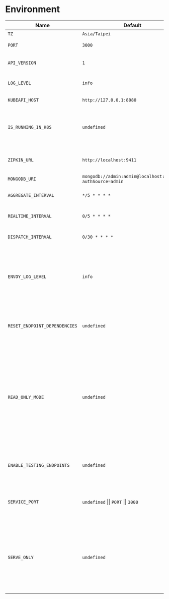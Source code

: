 # Environment

| Name                          | Default                                                   | Accept                                                                   | Description                                                                                                                                                                                                                                                                                                          |
| ----------------------------- | --------------------------------------------------------- | ------------------------------------------------------------------------ | -------------------------------------------------------------------------------------------------------------------------------------------------------------------------------------------------------------------------------------------------------------------------------------------------------------------- |
| `TZ`                          | `Asia/Taipei`                                             | [Timezone](https://en.wikipedia.org/wiki/List_of_tz_database_time_zones) | Docker Timezone                                                                                                                                                                                                                                                                                                      |
| `PORT`                        | `3000`                                                    | Any free port                                                            | Port KMamiz runs on (in container).                                                                                                                                                                                                                                                                                  |
| `API_VERSION`                 | `1`                                                       | Any url escaped string                                                   | This is used in the API prefix (`/api/v1/...`).                                                                                                                                                                                                                                                                      |
| `LOG_LEVEL`                   | `info`                                                    | `verbose`, `info`, `warn`, `error`                                       | KMamiz's log level.                                                                                                                                                                                                                                                                                                  |
| `KUBEAPI_HOST`                | `http://127.0.0.1:8080`                                   | URI                                                                      | This should be set by Kubernetes.                                                                                                                                                                                                                                                                                    |
| `IS_RUNNING_IN_K8S`           | `undefined`                                               | `true`, `false`, `undefined`                                             | If this variable is true, KMamiz will switch to Kubernetes operation mode and tries to retrieve Kubernetes API auth token.                                                                                                                                                                                           |
| `ZIPKIN_URL`                  | `http://localhost:9411`                                   | URI                                                                      | The Zipkin URL, the default for Istio is `http://zipkin.istio-system:9411`.                                                                                                                                                                                                                                          |
| `MONGODB_URI`                 | `mongodb://admin:admin@localhost:27017/?authSource=admin` | URI                                                                      | The MongoDB URL.                                                                                                                                                                                                                                                                                                     |
| `AGGREGATE_INTERVAL`          | `*/5 * * * *`                                             | Cron expression                                                          | Interval described in Cron expression (default is: 5m).                                                                                                                                                                                                                                                              |
| `REALTIME_INTERVAL`           | `0/5 * * * *`                                             | Cron expression                                                          | Interval described in Cron expression (default is: 5s).                                                                                                                                                                                                                                                              |
| `DISPATCH_INTERVAL`           | `0/30 * * * *`                                            | Cron expression                                                          | Interval described in Cron expression (default is: 30s).                                                                                                                                                                                                                                                             |
| `ENVOY_LOG_LEVEL`             | `info`                                                    | `info`, `warning`, `error`                                               | The Envoy logging level which KMamiz should look for. For the current WASM deployment, this value should be set to `warning` as in the deployment sample config.                                                                                                                                                     |
| `RESET_ENDPOINT_DEPENDENCIES` | `undefined`                                               | `true`, `false`, `undefined`                                             | If this variable is set to `true`, KMamiz will clear the current endpoint dependency and recreate one.                                                                                                                                                                                                               |
| `READ_ONLY_MODE`              | `undefined`                                               | `true`, `false`, `undefined`                                             | If this variable is set to `true`, KMamiz will start in readonly mode. In this mode, no schedule will be setup, meaning the only requirement for KMamiz to run is a MongoDB. (System Under Monitoring, Zipkin, Istio, even Kubernetes are not required. KMamiz will run happily with only a MongoDB under this mode) |
| `ENABLE_TESTING_ENDPOINTS`    | `undefined`                                               | `true`, `false`, `undefined`                                             | If this variable is set to `true`, KMamiz will expose testing endpoints, see [API](./API.md) for more detail.                                                                                                                                                                                                        |
| `SERVICE_PORT`                | `undefined` \|\| `PORT` \|\| `3000`                       | Any free port                                                            | This port must match the Kubernetes service port, and is used to force data sync before starting a new instance.                                                                                                                                                                                                     |
| `SERVE_ONLY`                  | `undefined`                                               | `true`, `false`, `undefined`                                             | If this variable is set to `true`, KMamiz will only expose static files and no schedule will be setup. This is intended for development testing where the KMamiz's WASM EnvoyFilter is needed in the Kubernetes cluster.                                                                                             |
